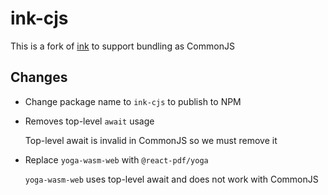 # ink-cjs

This is a fork of [ink](https://github.com/vadimdemedes/ink) to support bundling as CommonJS

## Changes

- Change package name to `ink-cjs` to publish to NPM

- Removes top-level `await` usage

  Top-level await is invalid in CommonJS so we must remove it

- Replace `yoga-wasm-web` with `@react-pdf/yoga`

  `yoga-wasm-web` uses top-level await and does not work with CommonJS
